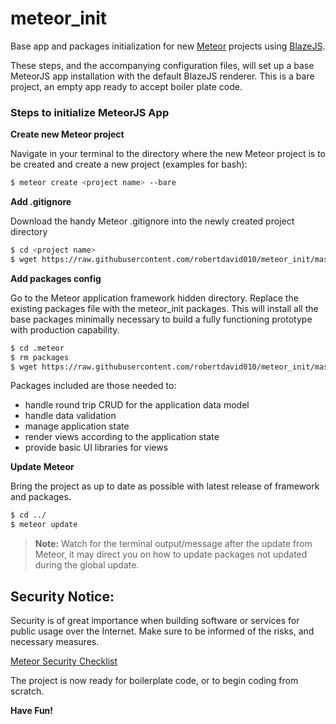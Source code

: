 # meteor_init

Base app and packages initialization for new [Meteor](https://www.meteor.com/) projects using [BlazeJS](http://blazejs.org/).

These steps, and the accompanying configuration files, will set up a base MeteorJS app installation with the default BlazeJS renderer. This is a bare project, an empty app ready to accept boiler plate code.

### Steps to initialize MeteorJS App

**Create new Meteor project**

Navigate in your terminal to the directory where the new Meteor project is to be created and create a new project (examples for bash):

```bash
$ meteor create <project name> --bare
```

**Add .gitignore**

Download the handy Meteor .gitignore into the newly created project directory

```bash
$ cd <project name>
$ wget https://raw.githubusercontent.com/robertdavid010/meteor_init/master/.gitignore
```

**Add packages config**

Go to the Meteor application framework hidden directory. Replace the existing packages file with the meteor_init packages. This will install all the base packages minimally necessary to build a fully functioning prototype with production capability.

```bash
$ cd .meteor
$ rm packages
$ wget https://raw.githubusercontent.com/robertdavid010/meteor_init/master/packages
```

Packages included are those needed to:

* handle round trip CRUD for the application data model
* handle data validation 
* manage application state
* render views according to the application state
* provide basic UI libraries for views

**Update Meteor**

Bring the project as up to date as possible with latest release of framework and packages.

```bash
$ cd ../
$ meteor update
```
> **Note:** Watch for the terminal output/message after the update from Meteor, it may direct you on how to update packages not updated during the global update.

## Security Notice:

Security is of great importance when building software or services for public usage over the Internet. Make sure to be informed of the risks, and necessary measures.

[Meteor Security Checklist](https://meteorjs.club/MeteorSecurityChecklist.pdf?__s=qmhqtnitpz5xzsmztn8g)

The project is now ready for boilerplate code, or to begin coding from scratch.

**Have Fun!**
